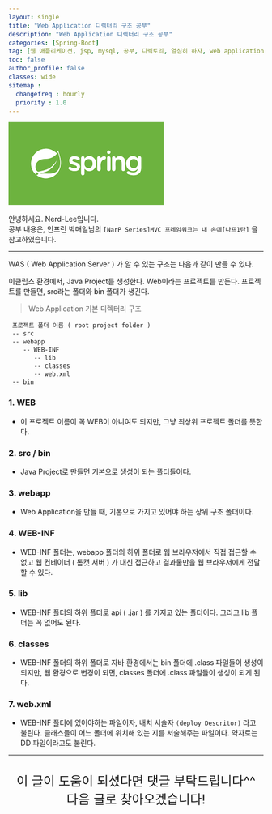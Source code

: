 ```yaml
---
layout: single
title: "Web Application 디렉터리 구조 공부"
description: "Web Application 디렉터리 구조 공부"
categories: [Spring-Boot]
tag: [웹 애플리케이션, jsp, mysql, 공부, 디렉토리, 열심히 하자, web application, 프로그래밍 공부, directory]
toc: false
author_profile: false
classes: wide
sitemap :
  changefreq : hourly
  priority : 1.0
---
```


![](/assets/img/etc/javaspring.png)

안녕하세요. Nerd-Lee입니다.<br>
공부 내용은, 인프런 박매일님의
`[NarP Series]MVC 프레임워크는 내 손에[나프1탄]` 을 참고하였습니다.

---

WAS ( Web Application Server ) 가 알 수 있는 구조는 다음과 같이 만들 수 있다.

이클립스 환경에서, Java Project를 생성한다.
Web이라는 프로젝트를 만든다.
프로젝트를 만들면, src라는 폴더와 bin 폴더가 생긴다.

> Web Application 기본 디렉터리 구조

```
 프로젝트 폴더 이름 ( root project folder )
 -- src
 -- webapp
 	-- WEB-INF
       -- lib
       -- classes 
       -- web.xml
 -- bin
```


### 1. WEB

- 이 프로젝트 이름이 꼭 WEB이 아니여도 되지만, 그냥 최상위 프로젝트 폴더를 뜻한다.


### 2. src / bin

- Java Project로 만들면 기본으로 생성이 되는 폴더들이다.

### 3. webapp

- Web Application을 만들 때, 기본으로 가지고 있어야 하는 상위 구조 폴더이다.

### 4. WEB-INF

- WEB-INF 폴더는, webapp 폴더의 하위 폴더로 웹 브라우저에서 직접 접근할 수 없고 웹 컨테이너 ( 톰캣 서버 ) 가 대신 접근하고 결과물만을 웹 브라우저에게 전달할 수 있다.

### 5. lib

- WEB-INF 폴더의 하위 폴더로 api ( .jar ) 를 가지고 있는 폴더이다. 그리고 lib 폴더는 꼭 없어도 된다.

### 6. classes

- WEB-INF 폴더의 하위 폴더로 자바 환경에서는 bin 폴더에 .class 파일들이 생성이 되지만, 웹 환경으로 변경이 되면, classes 폴더에 .class 파일들이 생성이 되게 된다.

### 7. web.xml

- WEB-INF 폴더에 있어야하는 파일이자, 배치 서술자 `(deploy Descritor)` 라고 불린다. 클래스들이 어느 폴더에 위치해 있는 지를 서술해주는 파일이다. 약자로는 DD 파일이라고도 불린다.

---

<br>

<div style="font-size:25px; text-align:center">
이 글이 도움이 되셨다면 댓글 부탁드립니다^^<br>
다음 글로 찾아오겠습니다!

</div>
